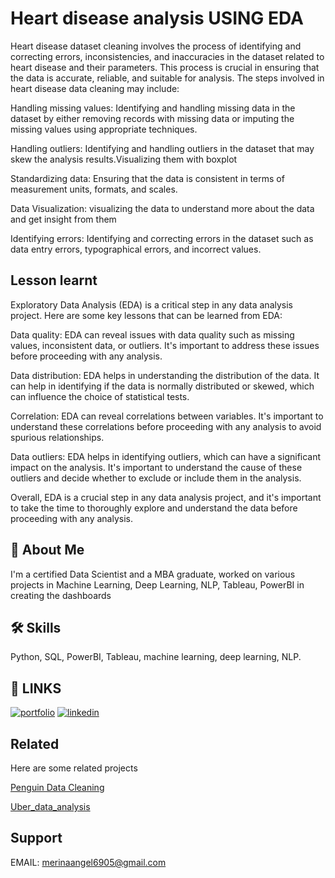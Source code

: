 
# Heart disease analysis USING EDA

Heart disease dataset cleaning involves the process of identifying and correcting errors, inconsistencies, and inaccuracies in the dataset related to heart disease and their parameters. This process is crucial in ensuring that the data is accurate, reliable, and suitable for analysis. The steps involved in heart disease data cleaning may include:

Handling missing values: Identifying and handling missing data in the dataset by either removing records with missing data or imputing the missing values using appropriate techniques.

Handling outliers: Identifying and handling outliers in the dataset that may skew the analysis results.Visualizing them with boxplot

Standardizing data: Ensuring that the data is consistent in terms of measurement units, formats, and scales.

Data Visualization: visualizing the data to understand more about the data and get insight from them

Identifying errors: Identifying and correcting errors in the dataset such as data entry errors, typographical errors, and incorrect values.

## Lesson learnt
Exploratory Data Analysis (EDA) is a critical step in any data analysis project. Here are some key lessons that can be learned from EDA:

Data quality: EDA can reveal issues with data quality such as missing values, inconsistent data, or outliers. It's important to address these issues before proceeding with any analysis.

Data distribution: EDA helps in understanding the distribution of the data. It can help in identifying if the data is normally distributed or skewed, which can influence the choice of statistical tests.

Correlation: EDA can reveal correlations between variables. It's important to understand these correlations before proceeding with any analysis to avoid spurious relationships.

Data outliers: EDA helps in identifying outliers, which can have a significant impact on the analysis. It's important to understand the cause of these outliers and decide whether to exclude or include them in the analysis.

Overall, EDA is a crucial step in any data analysis project, and it's important to take the time to thoroughly explore and understand the data before proceeding with any analysis.




## 🚀 About Me

I'm a certified Data Scientist and a MBA graduate, worked on various projects in Machine Learning, Deep Learning, NLP, Tableau, PowerBI in creating the dashboards

## 🛠 Skills
Python, SQL, PowerBI, Tableau, machine learning, deep learning, NLP.


## 🔗 LINKS
[![portfolio](https://img.shields.io/badge/my_portfolio-000?style=for-the-badge&logo=ko-fi&logoColor=white)](https://merinaangel6905.wixsite.com/merina-angel/)
[![linkedin](https://img.shields.io/badge/linkedin-0A66C2?style=for-the-badge&logo=linkedin&logoColor=white)](https://www.linkedin.com/in/gaini-merina-angel-16052b214/)

## Related

Here are some related projects

[Penguin Data Cleaning](https://github.com/Merina690/penguin-size--EDA-PROCESS)

[Uber_data_analysis](https://github.com/Merina690/Uber_data_analysis)

## Support

EMAIL: merinaangel6905@gmail.com


